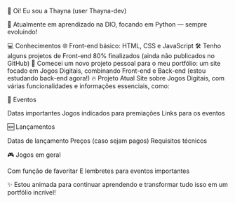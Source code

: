 👋 Oi! Eu sou a Thayna (user Thayna-dev)

🚀 Atualmente em aprendizado na DIO, focando em Python — sempre evoluindo!

💻 Conhecimentos
🌐 Front-end básico: HTML, CSS e JavaScript
🛠️ Tenho alguns projetos de Front-end 80% finalizados (ainda não publicados no GitHub)
🎯 Comecei um novo projeto pessoal para o meu portfólio: um site focado em Jogos Digitais, combinando Front-end e Back-end (estou estudando back-end agora!)
🔥 Projeto Atual
Site sobre Jogos Digitais, com várias funcionalidades e informações essenciais, como:

📅 Eventos

Datas importantes
Jogos indicados para premiações
Links para os eventos

🆕 Lançamentos

Datas de lançamento
Preços (caso sejam pagos)
Requisitos técnicos

🎮 Jogos em geral

Com função de favoritar
E lembretes para eventos importantes

✨ Estou animada para continuar aprendendo e transformar tudo isso em um portfólio incrível!

